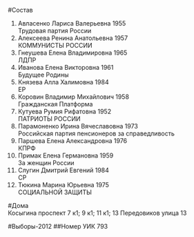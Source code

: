 #Состав
1. Авласенко Лариса Валерьевна 1955   
    Трудовая партия России
2. Алексеева Ренина Анатольевна 1957   
    КОММУНИСТЫ РОССИИ
3. Гнеушева Елена Владимировна 1965   
    ЛДПР
4. Иванова Елена Викторовна 1961   
    Будущее Родины
5. Князева Алла Халимовна 1984   
    ЕР
6. Коровин Владимир Михайлович 1958   
    Гражданская Платформа
7. Кутуева Румия Рифатовна 1952   
    ПАТРИОТЫ РОССИИ
8. Парамоненко Ирина Вячеславовна 1973   
    Российская партия пенсионеров за справедливость
9. Паршева Елена Александровна 1976   
    КПРФ
10. Примак Елена Германовна 1959   
    За женщин России
11. Слугин Дмитрий Евгений 1984   
    СР
12. Тюкина Марина Юрьевна 1975   
    СОЦИАЛЬНОЙ ЗАЩИТЫ

#Дома  
Косыгина проспект 7 к1; 9 к1; 11 к1; 13 Передовиков улица 13

#Выборы-2012
##Номер УИК
793
